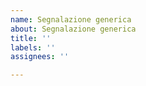 ```yaml
---
name: Segnalazione generica
about: Segnalazione generica
title: ''
labels: ''
assignees: ''

---
```



